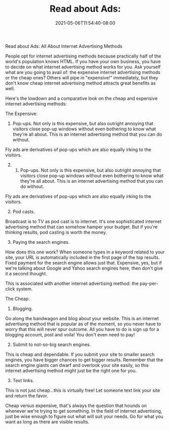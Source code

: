 ﻿---
title: "Read about Ads:"
date: 2021-05-06T11:54:40-08:00
description: "25 articles marketing Tips for Web Success"
featured_image: "/images/25 articles marketing.jpg"
tags: ["25 articles marketing"]
---

Read about Ads: 
All About Internet Advertising Methods


People opt for internet advertising methods because practically half of the world's population knows HTML. If you have your own business, you have to decide on what internet advertising method works for you. Ask yourself what are you going to avail of: the expensive internet advertising methods or the cheap ones? Others will pipe in "expensive!" immediately, but they don't know cheap internet advertising method attracts great benefits as well.

Here's the lowdown and a comparative look on the cheap and expensive internet advertising methods:

The Expensive:

1. Pop-ups. Not only is this expensive, but also outright annoying that visitors close pop-up windows without even bothering to know what they're all about. This is an internet advertising method that you can do without. 

Fly ads are derivatives of pop-ups which are also equally irking to the visitors.

2. 1. Pop-ups. Not only is this expensive, but also outright annoying that visitors close pop-up windows without even bothering to know what they're all about. This is an internet advertising method that you can do without. 

Fly ads are derivatives of pop-ups which are also equally irking to the visitors.

2. Pod casts.

Broadcast is to TV as pod cast is to internet. It's one sophisticated internet advertising method that can somehow hamper your budget. But if you're thinking results, pod casting is worth the money.

3. Paying the search engines.

How does this one work? When someone types in a keyword related to your site, your URL is automatically included in the first page of the top results. Fixed payment for the search engine allows just that. Expensive, yes, but if we're talking about Google and Yahoo search engines here, then don't give it a second thought.


This is associated with another internet advertising method: the pay-per-click system.

The Cheap:

1. Blogging.

Go along the bandwagon and blog about your website. This is an internet advertising method that is popular as of the moment, so you never have to worry that this will never spur outcome. All you have to do is sign up for a blogging account, post and voila! You don't even need to pay! 

2. Submit to not-so-big search engines.

This is cheap and dependable. If you submit your site to smaller search engines, you have bigger chances to get bigger results. Remember that the search engine giants can dwarf and overlook your site easily, so this internet advertising method might just be the right one for you.

3. Text links.

This is not just cheap...this is virtually free! Let someone text link your site and return the favor.

Cheap versus expensive, that's always the question that hounds on whenever we're trying to get something. In the field of internet advertising, just be wise enough to figure out what will suit your needs. Go for what you want as long as there are visible results. 
